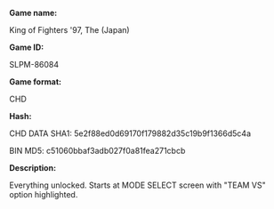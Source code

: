 ﻿**Game name:**

King of Fighters '97, The (Japan)

**Game ID:**

SLPM-86084

**Game format:**

CHD

**Hash:**

CHD DATA SHA1: 5e2f88ed0d69170f179882d35c19b9f1366d5c4a

BIN MD5: c51060bbaf3adb027f0a81fea271cbcb

**Description:**

Everything unlocked. Starts at MODE SELECT screen with "TEAM VS" option highlighted.